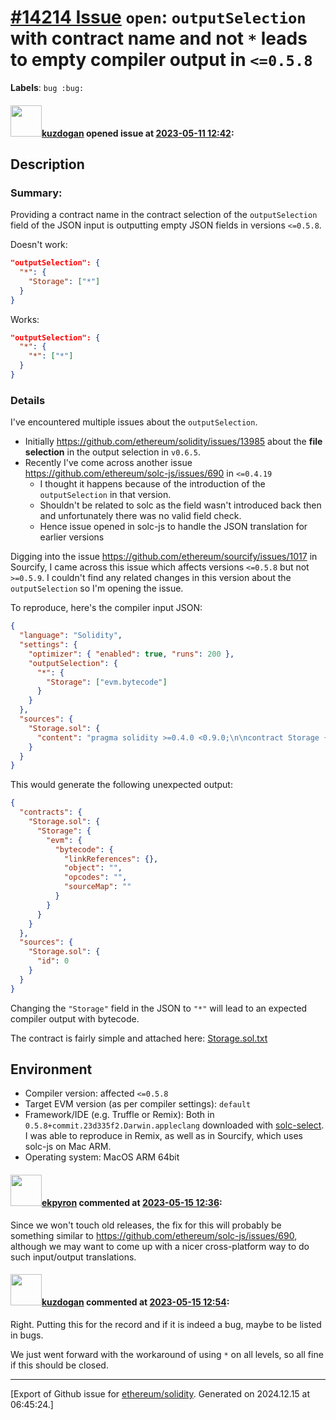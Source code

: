 # [\#14214 Issue](https://github.com/ethereum/solidity/issues/14214) `open`: `outputSelection` with contract name and not `*` leads to empty compiler output in `<=0.5.8`
**Labels**: `bug :bug:`


#### <img src="https://avatars.githubusercontent.com/u/13069972?u=026ff4eade3b02c5d4810551aa390b58d439ec46&v=4" width="50">[kuzdogan](https://github.com/kuzdogan) opened issue at [2023-05-11 12:42](https://github.com/ethereum/solidity/issues/14214):

## Description

### Summary:

Providing a contract name in the contract selection of the `outputSelection` field of the JSON input is outputting empty JSON fields in versions `<=0.5.8`.

Doesn't work:
```json
"outputSelection": {
  "*": {
    "Storage": ["*"]
  }
}
```

Works:
```json
"outputSelection": {
  "*": {
    "*": ["*"]
  }
}
```

### Details

I've encountered multiple issues about the `outputSelection`. 

- Initially https://github.com/ethereum/solidity/issues/13985 about the **file selection** in the output selection in `v0.6.5`.
- Recently I've come across another issue https://github.com/ethereum/solc-js/issues/690 in `<=0.4.19`
  - I thought it happens because of the introduction of the `outputSelection` in that version.
  - Shouldn't be related to solc as the field wasn't introduced back then and unfortunately there was no valid field check.
  - Hence issue opened in solc-js to handle the JSON translation for earlier versions

Digging into the issue https://github.com/ethereum/sourcify/issues/1017 in Sourcify, I came across this issue which affects versions `<=0.5.8` but not `>=0.5.9`. I couldn't find any related changes in this version about the `outputSelection` so I'm opening the issue.

To reproduce, here's the compiler input JSON:
```json
{
  "language": "Solidity",
  "settings": {
    "optimizer": { "enabled": true, "runs": 200 },
    "outputSelection": {
      "*": {
        "Storage": ["evm.bytecode"]
      }
    }
  },
  "sources": {
    "Storage.sol": {
      "content": "pragma solidity >=0.4.0 <0.9.0;\n\ncontract Storage {\n\n    uint256 number;\n\n    function store(uint256 num) public {\n        number = num;\n    }\n\n    function retrieve() public view returns (uint256){\n        return number;\n    }\n}\n"
    }
  }
}
```

This would generate the following unexpected output:
```json
{
  "contracts": {
    "Storage.sol": {
      "Storage": {
        "evm": {
          "bytecode": {
            "linkReferences": {},
            "object": "",
            "opcodes": "",
            "sourceMap": ""
          }
        }
      }
    }
  },
  "sources": {
    "Storage.sol": {
      "id": 0
    }
  }
}
```

Changing the `"Storage"` field in the JSON to `"*"` will lead to an expected compiler output with bytecode.

The contract is fairly simple and attached here: 
[Storage.sol.txt](https://github.com/ethereum/solidity/files/11452181/Storage.sol.txt)

## Environment

- Compiler version: affected `<=0.5.8`
- Target EVM version (as per compiler settings): `default`
- Framework/IDE (e.g. Truffle or Remix): Both in `0.5.8+commit.23d335f2.Darwin.appleclang` downloaded with [solc-select](https://github.com/crytic/solc-select). I was able to reproduce in Remix, as well as in Sourcify, which uses solc-js on Mac ARM.
- Operating system: MacOS ARM 64bit

#### <img src="https://avatars.githubusercontent.com/u/1347491?v=4" width="50">[ekpyron](https://github.com/ekpyron) commented at [2023-05-15 12:36](https://github.com/ethereum/solidity/issues/14214#issuecomment-1547783120):

Since we won't touch old releases, the fix for this will probably be something similar to https://github.com/ethereum/solc-js/issues/690, although we may want to come up with a nicer cross-platform way to do such input/output translations.

#### <img src="https://avatars.githubusercontent.com/u/13069972?u=026ff4eade3b02c5d4810551aa390b58d439ec46&v=4" width="50">[kuzdogan](https://github.com/kuzdogan) commented at [2023-05-15 12:54](https://github.com/ethereum/solidity/issues/14214#issuecomment-1547807004):

Right. Putting this for the record and if it is indeed a bug, maybe to be listed in bugs. 

We just went forward with the workaround of using `*` on all levels, so all fine if this should be closed.


-------------------------------------------------------------------------------



[Export of Github issue for [ethereum/solidity](https://github.com/ethereum/solidity). Generated on 2024.12.15 at 06:45:24.]
